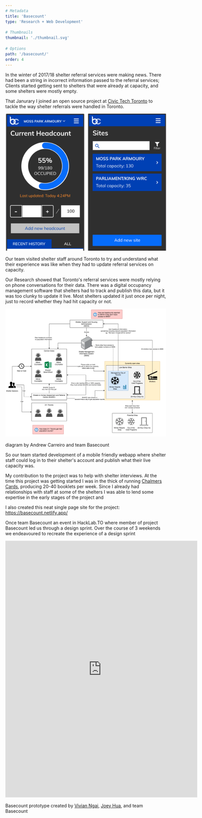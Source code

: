 ```yaml
---
# Metadata
title: 'Basecount'
type: 'Research + Web Development'

# Thumbnails
thumbnail: './thumbnail.svg'

# Options
path: '/basecount/'
order: 4
---
```


<article role="article">

In the winter of 2017/18 shelter referral services were making news. There had been a string in incorrect information passed to the referral services; Clients started getting sent to shelters that were already at capacity, and some shelters were mostly empty.

That Janurary I joined an open source project at [Civic Tech Toronto](https://civictech.ca/) to tackle the way shelter referrals were handled in Toronto.

</article>

![Image of WebApp](images/webapp.png)

<article role="article">

Our team visited shelter staff around Toronto to try and understand what their experience was like when they had to update referral services on capacity.

Our Research showed that Toronto's referral services were mostly relying on phone conversations for their data. There was a digital occupancy management software that shelters had to track and publish this data, but it was too clunky to update it live. Most shelters updated it just once per night, just to record whether they had hit capacity or not.

<article role="article">

![basecount problem statement](images/basecountProblemStatement.png)

diagram by Andrew Carreiro and team Basecount

</article>

So our team started development of a mobile friendly webapp where shelter staff could log in to their shelter's account and publish what their live capacity was.

My contribution to the project was to help with shelter interviews. At the time this project was getting started I was in the thick of running [Chalmers Cards](/chalmerscards), producing 20-40 booklets per week. Since I already had relationships with staff at some of the shelters I was able to lend some expertise in the early stages of the project and

I also created this neat single page site for the project: https://basecount.netlify.app/

Once team Basecount an event in HackLab.TO where member of project Basecount led us through a design sprint. Over the course of 3 weekends we endeavoured to recreate the experience of a design sprint

<article role="article">

</article>

<article role="article">

<iframe loading="lazy" style="border: 1px solid rgba(0, 0, 0, 0.1);" src="https://www.figma.com/embed?embed_host=share&amp;url=https%3A%2F%2Fwww.figma.com%2Fproto%2Fdk4oQvyGyFsljLaKXSBwM9zC%2Fbasecount-wireframes%3Fnode-id%3D11%253A103%26viewport%3D664%252C1289%252C0.18000000715255737%26scaling%3Dscale-down&amp;chrome=DOCUMENTATION" allowfullscreen="" width="600" height="800"></iframe>

Basecount prototype created by [Vivian Ngai](https://www.byvivian.com/basecount/), [Joey Hua](https://joeyhua.com/), and team Basecount

</article>
